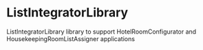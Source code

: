 # ListIntegratorLibrary
ListIntegratorLibrary library to support HotelRoomConfigurator and HousekeepingRoomListAssigner applications
